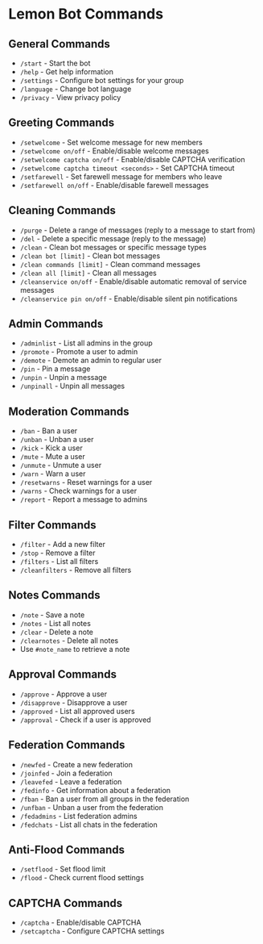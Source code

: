 # Lemon Bot Commands

## General Commands
- `/start` - Start the bot
- `/help` - Get help information
- `/settings` - Configure bot settings for your group
- `/language` - Change bot language
- `/privacy` - View privacy policy

## Greeting Commands
- `/setwelcome` - Set welcome message for new members
- `/setwelcome on/off` - Enable/disable welcome messages
- `/setwelcome captcha on/off` - Enable/disable CAPTCHA verification
- `/setwelcome captcha timeout <seconds>` - Set CAPTCHA timeout
- `/setfarewell` - Set farewell message for members who leave
- `/setfarewell on/off` - Enable/disable farewell messages

## Cleaning Commands
- `/purge` - Delete a range of messages (reply to a message to start from)
- `/del` - Delete a specific message (reply to the message)
- `/clean` - Clean bot messages or specific message types
- `/clean bot [limit]` - Clean bot messages
- `/clean commands [limit]` - Clean command messages
- `/clean all [limit]` - Clean all messages
- `/cleanservice on/off` - Enable/disable automatic removal of service messages
- `/cleanservice pin on/off` - Enable/disable silent pin notifications

## Admin Commands
- `/adminlist` - List all admins in the group
- `/promote` - Promote a user to admin
- `/demote` - Demote an admin to regular user
- `/pin` - Pin a message
- `/unpin` - Unpin a message
- `/unpinall` - Unpin all messages

## Moderation Commands
- `/ban` - Ban a user
- `/unban` - Unban a user
- `/kick` - Kick a user
- `/mute` - Mute a user
- `/unmute` - Unmute a user
- `/warn` - Warn a user
- `/resetwarns` - Reset warnings for a user
- `/warns` - Check warnings for a user
- `/report` - Report a message to admins

## Filter Commands
- `/filter` - Add a new filter
- `/stop` - Remove a filter
- `/filters` - List all filters
- `/cleanfilters` - Remove all filters

## Notes Commands
- `/note` - Save a note
- `/notes` - List all notes
- `/clear` - Delete a note
- `/clearnotes` - Delete all notes
- Use `#note_name` to retrieve a note

## Approval Commands
- `/approve` - Approve a user
- `/disapprove` - Disapprove a user
- `/approved` - List all approved users
- `/approval` - Check if a user is approved

## Federation Commands
- `/newfed` - Create a new federation
- `/joinfed` - Join a federation
- `/leavefed` - Leave a federation
- `/fedinfo` - Get information about a federation
- `/fban` - Ban a user from all groups in the federation
- `/unfban` - Unban a user from the federation
- `/fedadmins` - List federation admins
- `/fedchats` - List all chats in the federation

## Anti-Flood Commands
- `/setflood` - Set flood limit
- `/flood` - Check current flood settings

## CAPTCHA Commands
- `/captcha` - Enable/disable CAPTCHA
- `/setcaptcha` - Configure CAPTCHA settings